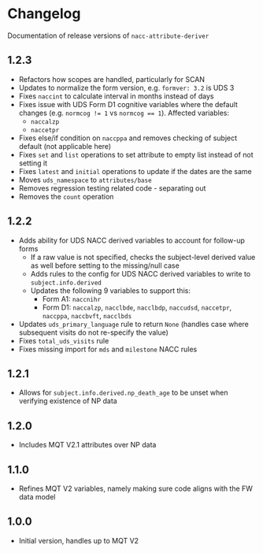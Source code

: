 # Changelog

Documentation of release versions of `nacc-attribute-deriver`

## 1.2.3

* Refactors how scopes are handled, particularly for SCAN
* Updates to normalize the form version, e.g. `formver: 3.2` is UDS 3
* Fixes `naccint` to calculate interval in months instead of days
* Fixes issue with UDS Form D1 cognitive variables where the default changes (e.g. `normcog != 1` vs `normcog == 1`). Affected variables:
    * `naccalzp`
    * `naccetpr`
* Fixes else/if condition on `naccppa` and removes checking of subject default (not applicable here)
* Fixes `set` and `list` operations to set attribute to empty list instead of not setting it
* Fixes `latest` and `initial` operations to update if the dates are the same
* Moves `uds_namespace` to `attributes/base`
* Removes regression testing related code - separating out
* Removes the `count` operation

## 1.2.2

* Adds ability for UDS NACC derived variables to account for follow-up forms
    * If a raw value is not specified, checks the subject-level derived value as well before setting to the missing/null case
    * Adds rules to the config for UDS NACC derived variables to write to `subject.info.derived`
    * Updates the following 9 variables to support this:
        * Form A1: `naccnihr`
        * Form D1: `naccalzp`, `nacclbde`, `nacclbdp`, `naccudsd`, `naccetpr`, `naccppa`, `naccbvft`, `nacclbds`
* Updates `uds_primary_language` rule to return `None` (handles case where subsequent visits do not re-specify the value)
* Fixes `total_uds_visits` rule
* Fixes missing import for `mds` and `milestone` NACC rules

## 1.2.1

* Allows for `subject.info.derived.np_death_age` to be unset when verifying existence of NP data

## 1.2.0

* Includes MQT V2.1 attributes over NP data

## 1.1.0

* Refines MQT V2 variables, namely making sure code aligns with the FW data model

## 1.0.0

* Initial version, handles up to MQT V2
